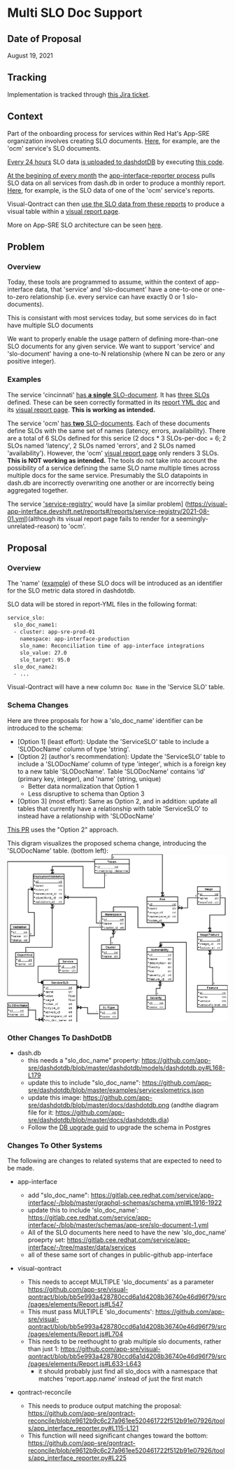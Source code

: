 # Multi SLO Doc Support

## Date of Proposal

August 19, 2021

## Tracking

Implementation is tracked through [this Jira ticket](https://issues.redhat.com/browse/APPSRE-3570).

## Context

Part of the onboarding process for services within Red Hat's App-SRE organization involves creating SLO documents. [Here](https://gitlab.cee.redhat.com/service/app-interface/-/tree/master/data/services/ocm/slo-documents), for example, are the 'ocm' service's SLO documents.

[Every 24 hours](https://github.com/app-sre/qontract-reconcile/blob/7f50680e999d99b80ffe693cad014838f3d53cb6/helm/qontract-reconcile/values-internal.yaml#L400-L412) SLO data [is uploaded to dashdotDB](https://github.com/app-sre/qontract-reconcile/blob/7f50680e999d99b80ffe693cad014838f3d53cb6/openshift/qontract-reconcile-internal.yaml#L7817-L7878) by executing [this code](https://github.com/app-sre/qontract-reconcile/blob/dafaa105b7ef9e7989760586d1d73acfa6d8cf92/reconcile/dashdotdb_slo.py#L35-L61).

[At the begining of every month](https://gitlab.cee.redhat.com/service/app-interface/-/blob/c6445087cf496a32569ab77a5eaf480d1ab02647/data/services/app-interface/cicd/ci-int/jobs.yaml#L51-56) the [app-interface-reporter process](https://github.com/app-sre/qontract-reconcile/blob/572dc43d79c53ed24b99c0c7d109bb55be6cf49c/tools/app_interface_reporter.py) pulls SLO data on all services from dash.db in order to produce a monthly report. [Here](https://gitlab.cee.redhat.com/service/app-interface/-/blob/074885d030d33977f1169846abf4e53f6a168bd1/data/reports/ocm/2021-08-01.yml#L128-143), for example, is the SLO data of one of the 'ocm' service's reports.

Visual-Qontract can then [use the SLO data from these reports](https://github.com/app-sre/visual-qontract/blob/bb5e993a428780ccd6a1d4208b36740e46d96f79/src/pages/elements/Report.js#L546-L625) to produce a visual table within a [visual report page](https://visual-app-interface.devshift.net/reports#/reports/ocm/2021-08-01.yml).

More on App-SRE SLO architecture can be seen [here](https://docs.google.com/presentation/d/1W6DeV6YXuDDLgVdMwna0VMPyrZgBUvf6oHWBz4-MJm4/edit#slide=id.ge7fa02b0e0_0_0).

## Problem

### Overview

Today, these tools are programmed to assume, within the context of app-interface data, that 'service' and 'slo-document' have a one-to-one or one-to-zero relationship (i.e. every service can have exactly 0 or 1 slo-documents).

This is consistant with most services today, but some services do in fact have multiple SLO documents

We want to properly enable the usage pattern of defining more-than-one SLO documents for any given service. We want to support 'service' and 'slo-document' having a one-to-N relationship (where N can be zero or any positive integer).

### Examples

The service 'cincinnati' [has **a single** SLO-document](https://gitlab.cee.redhat.com/service/app-interface/-/tree/1b368998a913be3f2d45a13934eb6403d4e751de/data/services/cincinnati/slo-documents). It has [three SLOs](lihttps://gitlab.cee.redhat.com/service/app-interface/-/blob/1b368998a913be3f2d45a13934eb6403d4e751de/data/services/cincinnati/slo-documents/cincinnati.yml#L13-47nk) defined. These can be seen correctly formatted in its [report YML doc](https://gitlab.cee.redhat.com/service/app-interface/-/blob/fae9d83da7db25c2ec5364eb4a6ebe8ee542e845/data/reports/Cincinnati/2021-08-01.yml#L63-78) and its [visual report page](https://visual-app-interface.devshift.net/reports#/reports/Cincinnati/2021-08-01.yml). **This is working as intended.**

The service 'ocm' [has **two** SLO-documents](https://gitlab.cee.redhat.com/service/app-interface/-/tree/1b368998a913be3f2d45a13934eb6403d4e751de/data/services/ocm/slo-documents). Each of these documents define SLOs with the same set of names (latency, errors, availability). There are a total of 6 SLOs defined for this serice (2 docs * 3 SLOs-per-doc = 6; 2 SLOs named 'latency', 2 SLOs named 'errors', and 2 SLOs named 'availability'). However, the 'ocm' [visual report page](https://visual-app-interface.devshift.net/reports#/reports/ocm/2021-08-01.yml) only renders 3 SLOs. **This is NOT working as intended.** The tools do not take into account the possibility of a service defining the same SLO name multiple times across multiple docs for the same service. Presumably the SLO datapoints in dash.db are incorrectly overwriting one another or are incorrectly being aggregated together.

The service ['service-registry'](https://gitlab.cee.redhat.com/service/app-interface/-/tree/6762ce9ae3c34abedc21abf768437a5e7753652a/data/services/service-registry/slo-documents) would have [a similar problem] (https://visual-app-interface.devshift.net/reports#/reports/service-registry/2021-08-01.yml)(although its visual report page fails to render for a seemingly-unrelated-reason) to 'ocm'.

## Proposal

### Overview

The 'name' ([example](https://gitlab.cee.redhat.com/service/app-interface/-/blob/8bba50902109207d7e8a0b8f856bec92ede1e482/data/services/ocm/slo-documents/accounts-mgmt.yml#L7)) of these SLO docs will be introduced as an identifier for the SLO metric data stored in dashdotdb.

SLO data will be stored in report-YML files in the following format:
```
service_slo:
  slo_doc_name1:
  - cluster: app-sre-prod-01
    namespace: app-interface-production
    slo_name: Reconciliation time of app-interface integrations
    slo_value: 27.0
    slo_target: 95.0
  slo_doc_name2:
  - ...
```

Visual-Qontract will have a new column `Doc Name` in the 'Service SLO' table.

### Schema Changes

Here are three proposals for how a 'slo_doc_name' identifier can be introduced to the schema:
* [Option 1] (least effort): Update the 'ServiceSLO' table to include a 'SLODocName' column of type 'string'.
* [Option 2] (author's recommendation): Update the 'ServiceSLO' table to include a 'SLODocName' column of type 'integer', which is a foreign key to a new table 'SLODocName'. Table 'SLODocName' contains 'id' (primary key, integer), and 'name' (string, unique)
    * Better data normalization that Option 1
    * Less disruptive to schema than Option 3
* [Option 3] (most effort): Same as Option 2, and in addition: update all tables that currently have a relationship with table 'ServiceSLO' to instead have a relationship with 'SLODocName'

[This PR](https://github.com/app-sre/dashdotdb/pull/50) uses the "Option 2" approach.

This digram visualizes the proposed schema change, introducing the 'SLODocName' table. (bottom left):
![](images/multi-slo-doc-schema-change.png)

### Other Changes To DashDotDB 

* dash.db
  * this needs a "slo_doc_name" property: https://github.com/app-sre/dashdotdb/blob/master/dashdotdb/models/dashdotdb.py#L168-L179
  * update this to include "slo_doc_name": https://github.com/app-sre/dashdotdb/blob/master/examples/serviceslometrics.json
  * update this image: https://github.com/app-sre/dashdotdb/blob/master/docs/dashdotdb.png (andthe diagram file for it: https://github.com/app-sre/dashdotdb/blob/master/docs/dashdotdb.dia)
  * Follow the [DB upgrade guid](https://github.com/app-sre/dashdotdb#db-upgrade) to upgrade the schema in Postgres

### Changes To Other Systems

The following are changes to related systems that are expected to need to be made.

* app-interface
  * add "slo_doc_name": https://gitlab.cee.redhat.com/service/app-interface/-/blob/master/graphql-schemas/schema.yml#L1916-1922
  * update this to include 'slo_doc_name': https://gitlab.cee.redhat.com/service/app-interface/-/blob/master/schemas/app-sre/slo-document-1.yml
  * All of the SLO documents here need to have the new 'slo_doc_name' proeprty set: https://gitlab.cee.redhat.com/service/app-interface/-/tree/master/data/services
  * all of these same sort of changes in public-github app-interface

* visual-qontract
  * This needs to accept MULTIPLE 'slo_documents' as a parameter https://github.com/app-sre/visual-qontract/blob/bb5e993a428780ccd6a1d4208b36740e46d96f79/src/pages/elements/Report.js#L547
  * This must pass MULTIPLE 'slo_documents': https://github.com/app-sre/visual-qontract/blob/bb5e993a428780ccd6a1d4208b36740e46d96f79/src/pages/elements/Report.js#L704
  * This needs to be reethought to grab multiple slo documents, rather than just 1: https://github.com/app-sre/visual-qontract/blob/bb5e993a428780ccd6a1d4208b36740e46d96f79/src/pages/elements/Report.js#L633-L643
    * it should probably just find all slo_docs with a namespace that matches 'report.app.name' instead of just the first match

* qontract-reconcile
  * This needs to produce output matching the proposal: https://github.com/app-sre/qontract-reconcile/blob/e9612b9c6c27a961ee520461722f512b91e07926/tools/app_interface_reporter.py#L115-L121
  * This function will need significant changes toward the bottom: https://github.com/app-sre/qontract-reconcile/blob/e9612b9c6c27a961ee520461722f512b91e07926/tools/app_interface_reporter.py#L225
